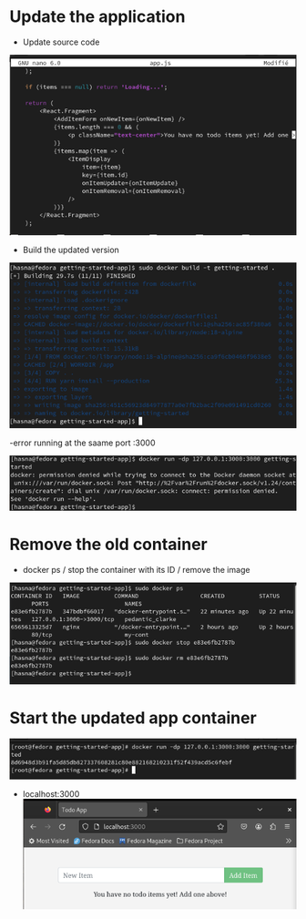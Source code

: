 # Update the application
-  Update source code

 ![alt text](images/nano.png)

 - Build the updated version

 ![alt text](images/b1.png)

 -error running at the saame port :3000 

 ![alt text](images/b2.png)

 # Remove the old container
 - docker ps / stop the container with its ID / remove the image

![alt text](images/b3.png)

# Start the updated app container

![alt text](images/b4.png)

- localhost:3000
![alt text](images/b5.png)